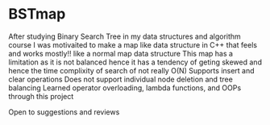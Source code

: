 # BSTmap
After studying Binary Search Tree in my data structures and algorithm course I was motivaited to make a map like data structure in C++ that feels and works mostly!! like a normal map data structure
This map has a limitation as it is not balanced hence it has a tendency of geting skewed and hence the time complixity of search of not really O(N) 
Supports insert and clear operations 
Does not support individual node deletion and tree balancing
Learned operator overloading, lambda functions, and OOPs through this project

Open to suggestions and reviews 

